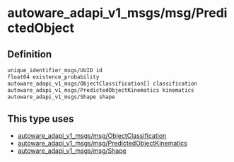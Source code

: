 <!-- This file is generated by a tool. Do not edit directly. -->

# autoware_adapi_v1_msgs/msg/PredictedObject

## Definition

```txt
unique_identifier_msgs/UUID id
float64 existence_probability
autoware_adapi_v1_msgs/ObjectClassification[] classification
autoware_adapi_v1_msgs/PredictedObjectKinematics kinematics
autoware_adapi_v1_msgs/Shape shape
```

## This type uses

- [autoware_adapi_v1_msgs/msg/ObjectClassification](../../autoware_adapi_v1_msgs/msg/object_classification.md)
- [autoware_adapi_v1_msgs/msg/PredictedObjectKinematics](../../autoware_adapi_v1_msgs/msg/predicted_object_kinematics.md)
- [autoware_adapi_v1_msgs/msg/Shape](../../autoware_adapi_v1_msgs/msg/shape.md)
